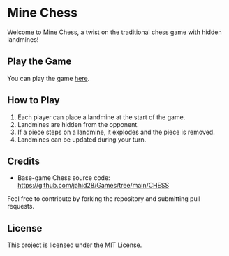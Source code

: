 # Mine Chess

Welcome to Mine Chess, a twist on the traditional chess game with hidden landmines!

## Play the Game

You can play the game [here](https://<A-Swoo18>.github.io/<mine-chess>/).

## How to Play

1. Each player can place a landmine at the start of the game.
2. Landmines are hidden from the opponent.
3. If a piece steps on a landmine, it explodes and the piece is removed.
4. Landmines can be updated during your turn.

## Credits

- Base-game Chess source code: https://github.com/jahid28/Games/tree/main/CHESS

Feel free to contribute by forking the repository and submitting pull requests.

## License

This project is licensed under the MIT License.
